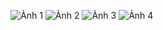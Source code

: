 

![Ảnh 1](https://raw.githubusercontent.com/canvd8855-ux/h-nh-cafe/main/ảnh%201.png)
![Ảnh 2](https://raw.githubusercontent.com/canvd8855-ux/h-nh-cafe/main/ảnh%202.png)
![Ảnh 3](https://raw.githubusercontent.com/canvd8855-ux/h-nh-cafe/main/ảnh%203.png)
![Ảnh 4](https://raw.githubusercontent.com/canvd8855-ux/h-nh-cafe/main/ảnh%204.png)
